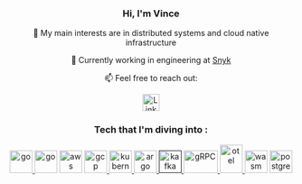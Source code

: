 <h3 align="center">Hi, I'm Vince</h3>

<p align="center"> 🌱 My main interests are in distributed systems and cloud native infrastructure</p>
<p align="center"> 💼 Currently working in engineering at <a href="https://snyk.io/">Snyk</a></p>
<p align="center"> 📫 Feel free to reach out:</p>
<div align="center"> 
   <a href="https://www.linkedin.com/in/vincent-desloover/">
      <img src="https://cdn.svgporn.com/logos/linkedin-icon.svg" alt="LinkedIN" width="30" height="30"/> 
   </a>
</div> 

<h3 align="center">Tech that I'm diving into :</h3>
   <div align="center">
      <a href="https://www.rust-lang.org/" title="Rust" target="_blank">
        <img src="https://cdn.svgporn.com/logos/rust.svg" alt="go" width="40" height="40"/>
      </a>
      <a href="https://golang.org" title="Go" target="_blank" style="text-decoration:none"> 
        <img src="https://cdn.svgporn.com/logos/gopher.svg" alt="go" width="40" height="40"/>
      </a>
      <a href="https://aws.amazon.com/" title="AWS" target="_blank" style="text-decoration:none"> 
        <img src="https://cdn.svgporn.com/logos/aws.svg" alt="aws" width="40" height="40"/> 
      </a>
      <a href="https://cloud.google.com/" title="GCP" target="_blank"> 
        <img src="https://cdn.svgporn.com/logos/google-cloud.svg" alt="gcp" width="40" height="40"/>
      </a>
      <a href="https://kubernetes.io/" title="Kubernetes" target="_blank"> 
        <img src="https://cdn.svgporn.com/logos/kubernetes.svg" alt="kubernetes" width="40" height="40"/> 
      </a>
      <a href="https://argoproj.github.io/" title="Argo" target="_blank"> 
        <img src="https://cdn.svgporn.com/logos/argo-icon.svg" alt="argo" width="40" height="40"/>
      </a>
      <a href="" title="Kafka" target="_blank"> 
        <img src="https://cdn.svgporn.com/logos/kafka-icon.svg" alt="kafka" width="40" height="40"/> 
      </a>
      <a href="https://grpc.io/" title="gRPC" target="_blank"> 
        <img src="https://cdn.svgporn.com/logos/grpc.svg" alt="gRPC" width="60" height="40"/> 
      </a>
      <a href="https://opentelemetry.io/" title="Open Telemetry" target="_blank">
         <img src="https://cdn.svgporn.com/logos/opentelemetry-icon.svg" alt="otel" width="40" height="50"/>
      </a>
      <a href="https://webassembly.org/" title="WASM" target="_blank" style="text-decoration:none"> 
        <img src="https://cdn.svgporn.com/logos/webassembly.svg" alt="wasm" width="40" height="40"/> 
      </a>
      <a href="https://www.postgresql.org/" title="Postgres" target="_blank"> 
        <img src="https://cdn.svgporn.com/logos/postgresql.svg" alt="postgres" width="40" height="40"/>
      </a>
   </div>
<br/>
